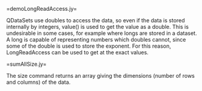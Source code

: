 =demoLongReadAccess.jy=

QDataSets use doubles to access the data, so even if the data is stored internally by integers, 
value() is used to get the value as a double.  This is undesirable in some cases, for example where 
longs are stored in a dataset.  A long is capable of representing numbers which doubles cannot, since
some of the double is used to store the exponent.  For this reason, LongReadAccess can be used to get
at the exact values.

=sumAllSize.jy=

The size command returns an array giving the dimensions (number of rows and columns) of the data.

